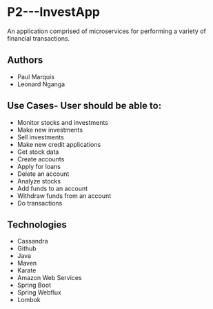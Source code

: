 # P2---InvestApp
An application comprised of microservices for performing a variety of financial transactions.

## Authors
- Paul Marquis
- Leonard Nganga

## Use Cases- User should be able to: 
- Monitor stocks and investments 
- Make new investments 
- Sell investments 
- Make new credit applications 
- Get stock data 
- Create accounts 
- Apply for loans 
- Delete an account 
- Analyze stocks 
- Add funds to an account 
- Withdraw funds from an account
- Do transactions 

## Technologies
- Cassandra 
- Github 
- Java 
- Maven 
- Karate 
- Amazon Web Services 
- Spring Boot 
- Spring Webflux
- Lombok


